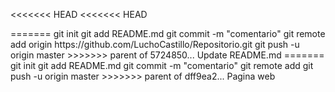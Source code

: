 <<<<<<< HEAD
<<<<<<< HEAD
<!DOCTYPE html>
<html lang="en">
=======
git init
git add README.md
git commit -m "comentario"
git remote add origin https://github.com/LuchoCastillo/Repositorio.git
git push -u origin master
>>>>>>> parent of 5724850... Update README.md
=======
git init
git add README.md
git commit -m "comentario"
git remote add 
git push -u origin master
>>>>>>> parent of dff9ea2... Pagina web

